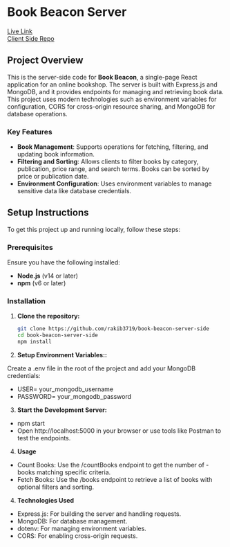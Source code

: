 # Book Beacon Server

[Live Link](https://book-beacon-188a6.web.app/)  
[Client Side Repo](https://github.com/rakib3719/book-beacon-client-side)

## Project Overview

This is the server-side code for **Book Beacon**, a single-page React application for an online bookshop. The server is built with Express.js and MongoDB, and it provides endpoints for managing and retrieving book data. This project uses modern technologies such as environment variables for configuration, CORS for cross-origin resource sharing, and MongoDB for database operations.

### Key Features

- **Book Management**: Supports operations for fetching, filtering, and updating book information.
- **Filtering and Sorting**: Allows clients to filter books by category, publication, price range, and search terms. Books can be sorted by price or publication date.
- **Environment Configuration**: Uses environment variables to manage sensitive data like database credentials.

## Setup Instructions

To get this project up and running locally, follow these steps:

### Prerequisites

Ensure you have the following installed:
- **Node.js** (v14 or later)
- **npm** (v6 or later)

### Installation

1. **Clone the repository:**

   ```bash
   git clone https://github.com/rakib3719/book-beacon-server-side
   cd book-beacon-server-side
   npm install

2. **Setup Environment Variables::**

Create a .env file in the root of the project and add your MongoDB credentials:

- USER= your_mongodb_username
- PASSWORD= your_mongodb_password

3. **Start the Development Server:**

- npm start
- Open http://localhost:5000 in your browser or use tools like Postman to test the endpoints.

4. **Usage**

- Count Books: Use the /countBooks endpoint to get the number of - books matching specific criteria.
- Fetch Books: Use the /books endpoint to retrieve a list of books with optional filters and sorting.

4. **Technologies Used**

- Express.js: For building the server and handling requests.
- MongoDB: For database management.
- dotenv: For managing environment variables.
- CORS: For enabling cross-origin requests.



